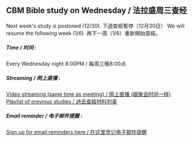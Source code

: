 ## CBM Bible study on Wednesday / 法拉盛周三查经
Next week's study is postoned (12/30). 下週查經暫停（12月30日）
We will resume the following week (1/6). 再下一周（1/6）重新開始查經。

##### Time / 时间 : 
Every Wednesday night 8:00PM / 每周三晚8:00点

<!--- commenting this out until we can meet again in person
##### Place / 地点 : 
[Christian Believers' Meeting at Flushing / 法拉盛（地图链接)](https://www.google.com/maps/place/Christian+Believers+Meeting/@40.7524083,-73.8137922,18z/data=!4m12!1m6!3m5!1s0x89c2603f33468b6d:0xe2592267e26adf67!2sChristian+Believers+Meeting!8m2!3d40.75226!4d-73.81273!3m4!1s0x89c2603f33468b6d:0xe2592267e26adf67!8m2!3d40.75226!4d-73.81273)
-->

##### Streaming / 网上直播 : 
<!-- [Video streaming (same time as meeting) / 网上直播 (跟聚会时间一样)](https://www.twitch.tv/cbmwednesday)   -->
[Video streaming (same time as meeting) / 网上直播 (跟聚会时间一样)](https://www.youtube.com/channel/UC7UZEHXdMH0Y3DwmdzITyow/live)  
[Playlist of previous studies / 過去查經材料列表](https://www.youtube.com/playlist?list=PLR3bhxr7oswnKPPprA1JSSeDHrlt00ymQ)

##### Email reminder / 电子邮件提醒 : 
[Sign up for email reminders here / 在这里登记电子邮件提醒](https://goo.gl/forms/D87k7VBsuQMKpyJs2)
